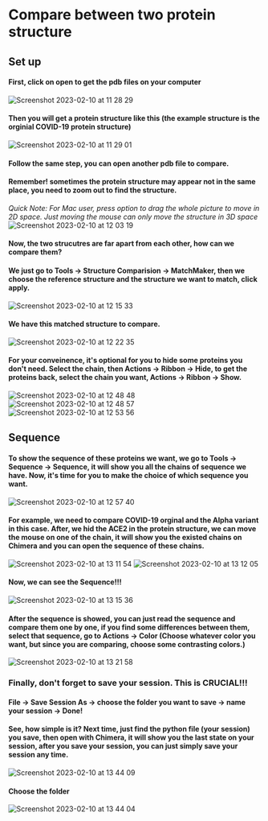# Compare between two protein structure
## Set up
#### First, click on open to get the pdb files on your computer
![Screenshot 2023-02-10 at 11 28 29](https://user-images.githubusercontent.com/112228504/218206279-c53f9ff9-dbc9-41e0-991f-f729c15d7a9c.jpg)

#### Then you will get a protein structure like this (the example structure is the orginial COVID-19 protein structure)
![Screenshot 2023-02-10 at 11 29 01](https://user-images.githubusercontent.com/112228504/218186685-2dbde655-ff00-4024-8fc1-96e60df15661.png)

#### Follow the same step, you can open another pdb file to compare. <br>
#### Remember! sometimes the protein structure may appear not in the same place, you need to zoom out to find the structure. <br>
*Quick Note: For Mac user, press option to drag the whole picture to move in 2D space. Just moving the mouse can only move the structure in 3D space* 
![Screenshot 2023-02-10 at 12 03 19](https://user-images.githubusercontent.com/112228504/218187629-6469db8c-2234-485f-a436-d1db5ecda1c4.png)

#### Now, the two strucutres are far apart from each other, how can we compare them?
#### We just go to Tools -> Structure Comparision -> MatchMaker, then we choose the reference structure and the structure we want to match, click apply.
![Screenshot 2023-02-10 at 12 15 33](https://user-images.githubusercontent.com/112228504/218189127-d0eacc52-74e6-4c50-ac77-82f158ce5ee6.png)

#### We have this matched structure to compare.
![Screenshot 2023-02-10 at 12 22 35](https://user-images.githubusercontent.com/112228504/218190410-8e0dffb1-2039-42ef-bbf0-c3b4b1687d27.png)

#### For your conveinence, it's optional for you to hide some proteins you don't need. Select the chain, then Actions -> Ribbon -> Hide, to get the proteins back, select the chain you want, Actions -> Ribbon -> Show.
![Screenshot 2023-02-10 at 12 48 48](https://user-images.githubusercontent.com/112228504/218194940-eb40d897-b14b-4fc7-8d12-3fb6553e8f3b.png)
![Screenshot 2023-02-10 at 12 48 57](https://user-images.githubusercontent.com/112228504/218195041-b36f6ad7-bdee-447e-af27-c37bf8aa80fd.png)
![Screenshot 2023-02-10 at 12 53 56](https://user-images.githubusercontent.com/112228504/218195462-4168d16c-40c0-497a-94f0-5f68286ff95a.png)

## Sequence
#### To show the sequence of these proteins we want, we go to Tools -> Sequence -> Sequence, it will show you all the chains of sequence we have. Now, it's time for you to make the choice of which sequence you want. 
![Screenshot 2023-02-10 at 12 57 40](https://user-images.githubusercontent.com/112228504/218197916-f0f8aa69-91e4-41df-84bf-5b1787f1df70.png)
#### For example, we need to compare COVID-19 orginal and the Alpha variant in this case. After, we hid the ACE2 in the protein structure, we can move the mouse on one of the chain, it will show you the existed chains on Chimera and you can open the sequence of these chains.
![Screenshot 2023-02-10 at 13 11 54](https://user-images.githubusercontent.com/112228504/218198548-eb2615a2-770b-4d1e-8665-313647f64726.png)
![Screenshot 2023-02-10 at 13 12 05](https://user-images.githubusercontent.com/112228504/218198563-95b6d9ea-c1d0-4189-b10f-9e7c8438beb0.png)
#### Now, we can see the Sequence!!!
![Screenshot 2023-02-10 at 13 15 36](https://user-images.githubusercontent.com/112228504/218198879-50d43c1a-d714-4381-98a1-d2e14f036637.png)
#### After the sequence is showed, you can just read the sequence and compare them one by one, if you find some differences between them, select that sequence, go to Actions -> Color (Choose whatever color you want, but since you are comparing, choose some contrasting colors.)
![Screenshot 2023-02-10 at 13 21 58](https://user-images.githubusercontent.com/112228504/218200480-470dc26d-a2a2-4cbf-872e-febe9d92eb52.png)

### Finally, don't forget to save your session. This is CRUCIAL!!! 
#### File -> Save Session As -> choose the folder you want to save -> name your session -> Done!
#### See, how simple is it? Next time, just find the python file (your session) you save, then open with Chimera, it will show you the last state on your session, after you save your session, you can just simply save your session any time.
![Screenshot 2023-02-10 at 13 44 09](https://user-images.githubusercontent.com/112228504/218204708-11abf02f-3f89-4d68-a0b7-252ff3665e90.png)
#### Choose the folder
![Screenshot 2023-02-10 at 13 44 04](https://user-images.githubusercontent.com/112228504/218204714-099f5d04-d00b-4002-80cd-20beb493fa8d.png)


<!-- 
## Find interface
#### The purpose for finding interface is to let us easily confirm the region we want to compare the variants.
#### Same thing, go to Tools -> Structure Analysis -> Find Clashes/Contacts
![Screenshot 2023-02-10 at 12 29 13](https://user-images.githubusercontent.com/112228504/218191491-ace3fba1-5869-42d7-a236-fa4d9c397fa8.png)

#### Select -> Chain, can help you to designate the first 
 -->
